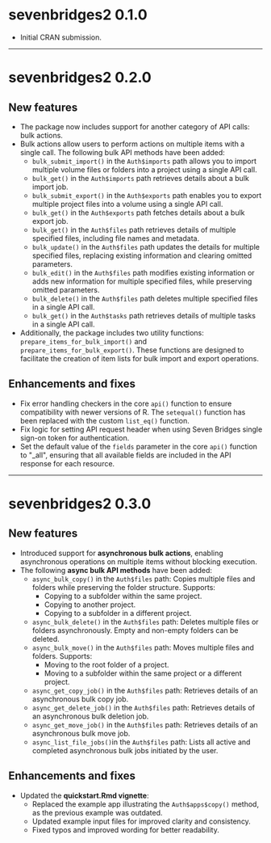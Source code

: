 # sevenbridges2 0.1.0

* Initial CRAN submission.

---

# sevenbridges2 0.2.0

## New features

* The package now includes support for another category of API calls: bulk
actions.
* Bulk actions allow users to perform actions on multiple items with a single
call. The following bulk API methods have been added:
  - `bulk_submit_import()` in the `Auth$imports` path allows you to import
  multiple volume files or folders into a project using a single API call.
  - `bulk_get()` in the `Auth$imports` path retrieves details about a bulk
  import job.
  - `bulk_submit_export()` in the `Auth$exports` path enables you to export
  multiple project files into a volume using a single API call.
  - `bulk_get()` in the `Auth$exports` path fetches details about a bulk export
  job.
  - `bulk_get()` in the `Auth$files` path retrieves details of multiple
  specified files, including file names and metadata.
  - `bulk_update()` in the `Auth$files` path updates the details for multiple
  specified files, replacing existing information and clearing omitted
  parameters.
  - `bulk_edit()` in the `Auth$files` path modifies existing information or
  adds new information for multiple specified files, while preserving omitted
  parameters.
  - `bulk_delete()` in the `Auth$files` path deletes multiple specified files
  in a single API call.
  - `bulk_get()` in the `Auth$tasks` path retrieves details of multiple tasks
  in a single API call.
* Additionally, the package includes two utility functions:
`prepare_items_for_bulk_import()` and `prepare_items_for_bulk_export()`. These
functions are designed to facilitate the creation of item lists for bulk import
and export operations.


## Enhancements and fixes

* Fix error handling checkers in the core `api()` function to ensure
compatibility with newer versions of R. The `setequal()` function has been
replaced with the custom `list_eq()` function.
* Fix logic for setting API request header when using Seven Bridges single
sign-on token for authentication.
* Set the default value of the `fields` parameter in the core `api()` function
to "_all", ensuring that all available fields are included in the API response
for each resource.

---

# sevenbridges2 0.3.0

## New features

* Introduced support for **asynchronous bulk actions**, enabling asynchronous 
operations on multiple items without blocking execution.
* The following **async bulk API methods** have been added:
  - `async_bulk_copy()` in the `Auth$files` path: Copies multiple files and
  folders while preserving the folder structure. Supports:
    - Copying to a subfolder within the same project.
    - Copying to another project.
    - Copying to a subfolder in a different project.
  - `async_bulk_delete()` in the `Auth$files` path: Deletes multiple files or
  folders asynchronously. Empty and non-empty folders can be deleted.
  - `async_bulk_move()` in the `Auth$files` path: Moves multiple files and
  folders. Supports:
    - Moving to the root folder of a project.
    - Moving to a subfolder within the same project or a different project.
  - `async_get_copy_job()` in the `Auth$files` path: Retrieves details of an
  asynchronous bulk copy job.
  - `async_get_delete_job()` in the `Auth$files` path: Retrieves details of an
  asynchronous bulk deletion job.
  - `async_get_move_job()` in the `Auth$files` path: Retrieves details of an
  asynchronous bulk move job.
  - `async_list_file_jobs()`in the `Auth$files` path: Lists all active and
  completed asynchronous bulk jobs initiated by the user.

## Enhancements and fixes

* Updated the **quickstart.Rmd vignette**:
  - Replaced the example app illustrating the `Auth$apps$copy()` method, as the
  previous example was outdated.
  - Updated example input files for improved clarity and consistency.
  - Fixed typos and improved wording for better readability.
